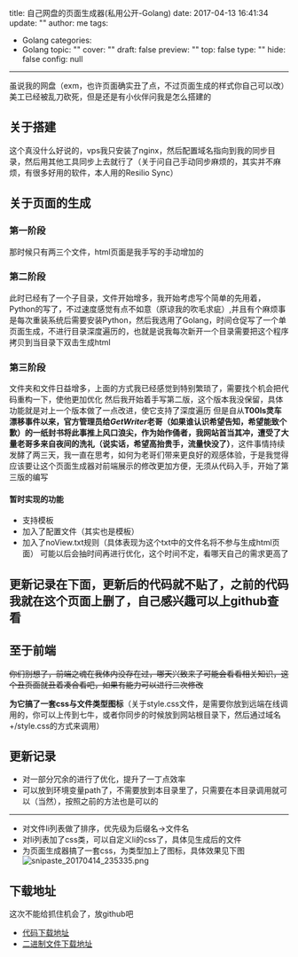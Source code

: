 title: 自己网盘的页面生成器(私用公开-Golang)
date: 2017-04-13 16:41:34
update: ""
author: me
tags:
- Golang
categories:
- Golang
topic: ""
cover: ""
draft: false
preview: ""
top: false
type: ""
hide: false
config: null


---


虽说我的网盘（exm，也许页面确实丑了点，不过页面生成的样式你自己可以改）美工已经被乱刀砍死，但是还是有小伙伴问我是怎么搭建的

## 关于搭建
这个真没什么好说的，vps我只安装了nginx，然后配置域名指向到我的同步目录，然后用其他工具同步上去就行了（关于问自己手动同步麻烦的，其实并不麻烦，有很多好用的软件，本人用的Resilio Sync）
<!--more-->
## 关于页面的生成
### 第一阶段
那时候只有两三个文件，html页面是我手写的手动增加的

### 第二阶段
此时已经有了一个子目录，文件开始增多，我开始考虑写个简单的先用着，Python的写了，不过速度感觉有点不如意（原谅我的吹毛求疵）,并且有个麻烦事是每次重装系统后需要安装Python，然后我选用了Golang，时间仓促写了一个单页面生成，不进行目录深度遍历的，也就是说我每次新开一个目录需要把这个程序拷贝到当目录下双击生成html

### 第三阶段
文件夹和文件日益增多，上面的方式我已经感觉到特别繁琐了，需要找个机会把代码重构一下，使他更加优化
然后我开始着手写第二版，这个版本我没保留，具体功能就是对上一个版本做了一点改进，使它支持了深度遍历
但是自从**T00ls灵车漂移事件以来，官方管理员给*GetWriter*老哥（如果谁认识希望告知，希望能致个歉）的一纸封书将此事推上风口浪尖，作为始作俑者，我网站首当其冲，遭受了大量老哥多来自夜间的洗礼（说实话，希望高抬贵手，流量快没了）**，这件事情持续发酵了两三天，我一直在思考，如何为老哥们带来更良好的观感体验，于是我觉得应该要让这个页面生成器对前端展示的修改更加方便，无须从代码入手，开始了第三版的编写

#### 暂时实现的功能
- 支持模板
- 加入了配置文件（其实也是模板）
- 加入了noView.txt规则（具体表现为这个txt中的文件名将不参与生成html页面）
可能以后会抽时间再进行优化，这个时间不定，看哪天自己的需求更高了


## 更新记录在下面，更新后的代码就不贴了，**之前的代码我就在这个页面上删了**，自己感兴趣可以上github查看

## 至于前端
~~你们别想了，前端之魂在我体内没存在过，哪天兴致来了可能会看看相关知识，这个丑页面就丑着凑合看吧，如果有能力可以进行二次修改~~

**为它搞了一套css与文件类型图标**（关于style.css文件，是需要你放到远端在线调用的，你可以上传到七牛，或者你同步的时候放到网站根目录下，然后通过域名+/style.css的方式来调用）

## 更新记录
- 对一部分冗余的进行了优化，提升了一丁点效率
- 可以放到环境变量path了，不需要放到本目录里了，只需要在本目录调用就可以（当然），按照之前的方法也是可以的
---------------
- 对文件li列表做了排序，优先级为后缀名->文件名
- 对li列表加了css类，可以自定义li的css了，具体见生成后的文件
- 为页面生成器搞了一套css，为类型加上了图标，具体效果见下图
![snipaste_20170414_235335.png](https://ooo.0o0.ooo/2017/04/14/58f0f09499fda.png)

## 下载地址
这次不能给抓住机会了，放github吧
- [代码下载地址](https://github.com/akkuman/generateIndexHTML)
- [二进制文件下载地址](https://github.com/akkuman/generateIndexHTML/bin)
